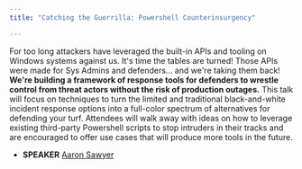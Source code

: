 ```yaml
---
title: "Catching the Guerrilla: Powershell Counterinsurgency"

---
```


For too long attackers have leveraged the built-in APIs and tooling on Windows systems against us. It's time the tables are turned! Those APIs were made for Sys Admins and defenders... and we're taking them back!  **We're building a framework of response tools for defenders to wrestle control from threat actors without the risk of production outages.** This talk will focus on techniques to turn the limited and traditional black-and-white incident response options into a full-color spectrum of alternatives for defending your turf. Attendees will walk away with ideas on how to leverage existing third-party Powershell scripts to stop intruders in their tracks and are encouraged to offer use cases that will produce more tools in the future.

* **SPEAKER** [Aaron Sawyer](/bios/aaron_sawyer)
